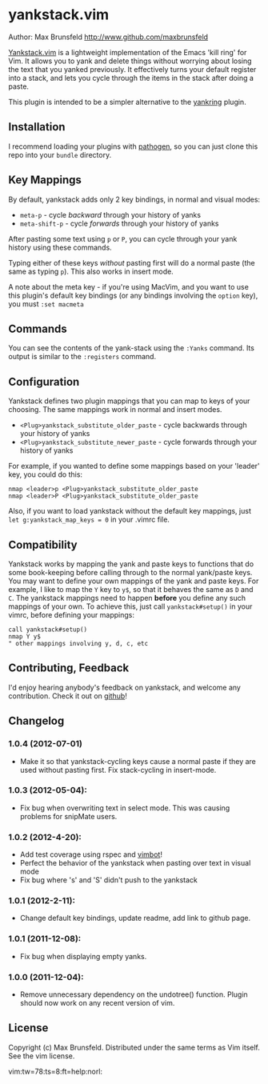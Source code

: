 yankstack.vim
=============

Author:  Max Brunsfeld <http://www.github.com/maxbrunsfeld>

[Yankstack.vim](https://github.com/maxbrunsfeld/vim-yankstack) is a
lightweight implementation of the Emacs 'kill ring' for Vim.  It allows you to
yank and delete things without worrying about losing the text that you yanked
previously. It effectively turns your default register into a stack, and lets
you cycle through the items in the stack after doing a paste.

This plugin is intended to be a simpler alternative to the
[yankring](https://github.com/chrismetcalf/vim-yankring) plugin.

## Installation ##

I recommend loading your plugins with
[pathogen](https://github.com/tpope/vim-pathogen), so you can just clone this
repo into your ```bundle``` directory.

## Key Mappings ##

By default, yankstack adds only 2 key bindings, in normal and visual modes:

- ```meta-p```  - cycle *backward* through your history of yanks
- ```meta-shift-p```  - cycle *forwards* through your history of yanks

After pasting some text using ```p``` or ```P```, you can cycle through your
yank history using these commands.

Typing either of these keys *without* pasting first will do a normal paste
(the same as typing `p`). This also works in insert mode.

A note about the meta key - if you're using MacVim, and you want to use
this plugin's default key bindings (or any bindings involving the `option`
key), you must ```:set macmeta```

## Commands ##

You can see the contents of the yank-stack using the ```:Yanks``` command.
Its output is similar to the ```:registers``` command.

## Configuration ##

Yankstack defines two plugin mappings that you can map to keys of your choosing.
The same mappings work in normal and insert modes.

- ```<Plug>yankstack_substitute_older_paste``` - cycle backwards through your history of yanks
- ```<Plug>yankstack_substitute_newer_paste``` - cycle forwards through your history of yanks

For example, if you wanted to define some mappings based on your 'leader' key,
you could do this:

```
nmap <leader>p <Plug>yankstack_substitute_older_paste
nmap <leader>P <Plug>yankstack_substitute_older_paste
```

Also, if you want to load yankstack without the default key mappings, just
``` let g:yankstack_map_keys = 0 ```
in your .vimrc file.

## Compatibility ##

Yankstack works by mapping the yank and paste keys to functions that do some
book-keeping before calling through to the normal yank/paste keys. You may want
to define your own mappings of the yank and paste keys. For example, I like to
map the ```Y``` key to ```y$```, so that it behaves the same as ```D``` and
```C```. The yankstack mappings need to happen **before** you define any such
mappings of your own. To achieve this, just call ```yankstack#setup()``` in
your vimrc, before defining your mappings:

```
call yankstack#setup()
nmap Y y$
" other mappings involving y, d, c, etc
```

## Contributing, Feedback ##

I'd enjoy hearing anybody's feedback on yankstack, and welcome any contribution.
Check it out on [github](https://github.com/maxbrunsfeld/vim-yankstack)!

## Changelog ##


### 1.0.4 (2012-07-01)
  - Make it so that yankstack-cycling keys cause a normal paste if they are
    used without pasting first. Fix stack-cycling in insert-mode.

### 1.0.3 (2012-05-04):
  - Fix bug when overwriting text in select mode. This was causing
    problems for snipMate users.

### 1.0.2 (2012-4-20):
  - Add test coverage using rspec and [vimbot](https://github.com/maxbrunsfeld/vimbot)!
  - Perfect the behavior of the yankstack when pasting over text in visual
    mode
  - Fix bug where 's' and 'S' didn't push to the yankstack

### 1.0.1 (2012-2-11):
  - Change default key bindings, update readme, add link to github page.

### 1.0.1 (2011-12-08):
  - Fix bug when displaying empty yanks.

### 1.0.0 (2011-12-04):
  - Remove unnecessary dependency on the undotree() function. Plugin should
    now work on any recent version of vim.

## License ##
Copyright (c) Max Brunsfeld.  Distributed under the same terms as Vim itself.
See the vim license.

 vim:tw=78:ts=8:ft=help:norl:
